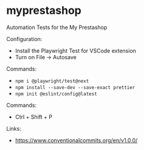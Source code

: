 # myprestashop
Automation Tests for the My Prestashop

Configuration:
* Install the Playwright Test for VSCode extension
* Turn on File -> Autosave

Commands:  
* `npm i @playwright/test@next`
* `npm install --save-dev --save-exact prettier`
* `npm init @eslint/config@latest`


Commands:
* Ctrl + Shift + P


Links:
* https://www.conventionalcommits.org/en/v1.0.0/

